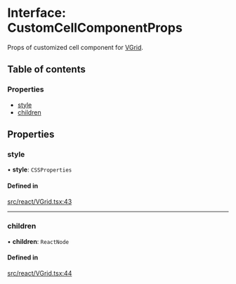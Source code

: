 # Interface: CustomCellComponentProps

Props of customized cell component for [VGrid](../API.md#vgrid).

## Table of contents

### Properties

- [style](CustomCellComponentProps.md#style)
- [children](CustomCellComponentProps.md#children)

## Properties

### style

• **style**: `CSSProperties`

#### Defined in

[src/react/VGrid.tsx:43](https://github.com/inokawa/virtua/blob/56c801c7/src/react/VGrid.tsx#L43)

___

### children

• **children**: `ReactNode`

#### Defined in

[src/react/VGrid.tsx:44](https://github.com/inokawa/virtua/blob/56c801c7/src/react/VGrid.tsx#L44)
